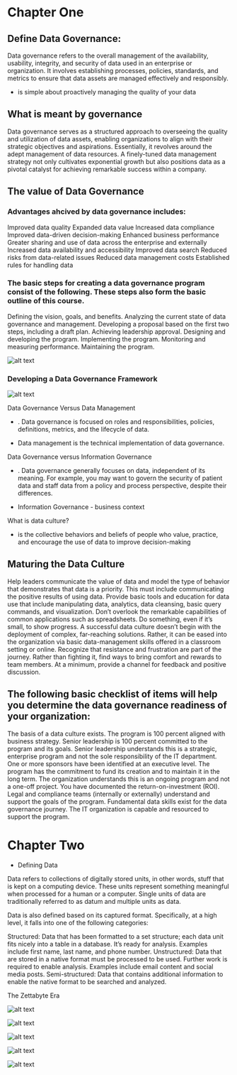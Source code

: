 # Chapter One


##  Define Data Governance:
Data governance refers to the overall management of the availability, usability, integrity, and security of data used in an enterprise or organization. It involves establishing processes, policies, standards, and metrics to ensure that data assets are managed effectively and responsibly.

- is simple about proactively managing the quality of your data

## What is meant by governance


Data governance serves as a structured approach to overseeing the quality and utilization of data assets, enabling organizations to align with their strategic objectives and aspirations. Essentially, it revolves around the adept management of data resources. A finely-tuned data management strategy not only cultivates exponential growth but also positions data as a pivotal catalyst for achieving remarkable success within a company.

## The value of Data Governance

### Advantages ahcived by data governance includes: 

Improved data quality
Expanded data value
Increased data compliance
Improved data-driven decision-making
Enhanced business performance
Greater sharing and use of data across the enterprise and externally
Increased data availability and accessibility
Improved data search
Reduced risks from data-related issues
Reduced data management costs
Established rules for handling data

### The basic steps for creating a data governance program consist of the following. These steps also form the basic outline of this course.

Defining the vision, goals, and benefits.
Analyzing the current state of data governance and management.
Developing a proposal based on the first two steps, including a draft plan.
Achieving leadership approval.
Designing and developing the program.
Implementing the program.
Monitoring and measuring performance.
Maintaining the program.

![alt text](image.png)

### Developing a Data Governance Framework

![alt text](image-1.png)

Data Governance Versus Data Management

* . Data governance is focused on roles and responsibilities, policies, definitions, metrics, and the lifecycle of data. 

* Data management is the technical implementation of data governance.

Data Governance versus Information Governance

* . Data governance generally focuses on data, independent of its meaning. For example, you may want to govern the security of patient data and staff data from a policy and process perspective, despite their differences.

* Information Governance - business context

What is data culture?

* is the collective behaviors and beliefs of people who value, practice, and encourage the use of data to improve decision-making

## Maturing the Data Culture

Help leaders communicate the value of data and model the type of behavior that demonstrates that data is a priority. This must include communicating the positive results of using data.
Provide basic tools and education for data use that include manipulating data, analytics, data cleansing, basic query commands, and visualization. Don’t overlook the remarkable capabilities of common applications such as spreadsheets.
Do something, even if it’s small, to show progress. A successful data culture doesn’t begin with the deployment of complex, far-reaching solutions. Rather, it can be eased into the organization via basic data-management skills offered in a classroom setting or online.
Recognize that resistance and frustration are part of the journey. Rather than fighting it, find ways to bring comfort and rewards to team members. At a minimum, provide a channel for feedback and positive discussion.

## The following basic checklist of items will help you determine the data governance readiness of your organization:

The basis of a data culture exists.
The program is 100 percent aligned with business strategy.
Senior leadership is 100 percent committed to the program and its goals.
Senior leadership understands this is a strategic, enterprise program and not the sole responsibility of the IT department.
One or more sponsors have been identified at an executive level.
The program has the commitment to fund its creation and to maintain it in the long term.
The organization understands this is an ongoing program and not a one-off project.
You have documented the return-on-investment (ROI).
Legal and compliance teams (internally or externally) understand and support the goals of the program.
Fundamental data skills exist for the data governance journey.
The IT organization is capable and resourced to support the program.

# Chapter Two

* Defining Data

Data refers to collections of digitally stored units, in other words, stuff that is kept on a computing device. These units represent something meaningful when processed for a human or a computer. Single units of data are traditionally referred to as datum and multiple units as data. 

Data is also defined based on its captured format. Specifically, at a high level, it falls into one of the following categories:

Structured: Data that has been formatted to a set structure; each data unit fits nicely into a table in a database. It’s ready for analysis. Examples include first name, last name, and phone number.
Unstructured: Data that are stored in a native format must be processed to be used. Further work is required to enable analysis. Examples include email content and social media posts.
Semi-structured: Data that contains additional information to enable the native format to be searched and analyzed.


The Zettabyte Era

![alt text](image-3.png)


![alt text](image-2.png)

![alt text](image-4.png)


![alt text](image-5.png)

![alt text](image-6.png)
